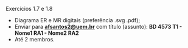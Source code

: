 Exercícios 1.7 e 1.8

* Diagrama ER e MR digitais (preferência .svg .pdf);
* Enviar para **afsantos2@uem.br** com título (assunto): **BD 4573 T1 - Nome1 RA1 - Nome2 RA2**
* Até 2 membros.
